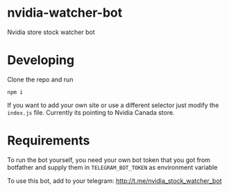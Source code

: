 # nvidia-watcher-bot
Nvidia store stock watcher bot

# Developing
Clone the repo and run

```
npm i
```
If you want to add your own site or use a different selector just modify the `index.js` file. Currently its pointing to Nvidia Canada store.

# Requirements

To run the bot yourself, you need your own bot token that you got from botfather and supply them in `TELEGRAM_BOT_TOKEN` as environment variable


To use this bot, add to your telegram: http://t.me/nvidia_stock_watcher_bot
